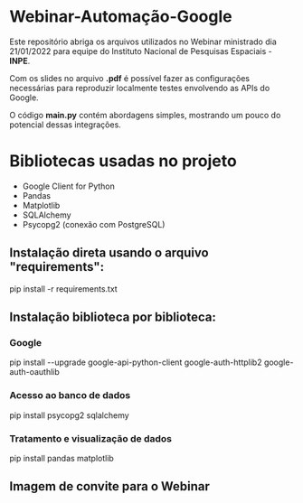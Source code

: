 # Webinar-Automação-Google
Este repositório abriga os arquivos utilizados no Webinar ministrado dia 21/01/2022 para equipe do Instituto Nacional de Pesquisas Espaciais - **INPE**. <br>

Com os slides no arquivo **.pdf** é possível fazer as configurações necessárias para reproduzir localmente testes envolvendo as APIs do Google. <br>

O código **main.py** contém abordagens simples, mostrando um pouco do potencial dessas integrações. <br>

# Bibliotecas usadas no projeto
- Google Client for Python
- Pandas
- Matplotlib
- SQLAlchemy
- Psycopg2 (conexão com PostgreSQL)


## Instalação direta usando o arquivo "requirements":
pip install -r requirements.txt


## Instalação biblioteca por biblioteca:

### Google
pip install --upgrade google-api-python-client google-auth-httplib2 google-auth-oauthlib

### Acesso ao banco de dados
pip install psycopg2 sqlalchemy

### Tratamento e visualização de dados
pip install pandas matplotlib


## Imagem de convite para o Webinar
